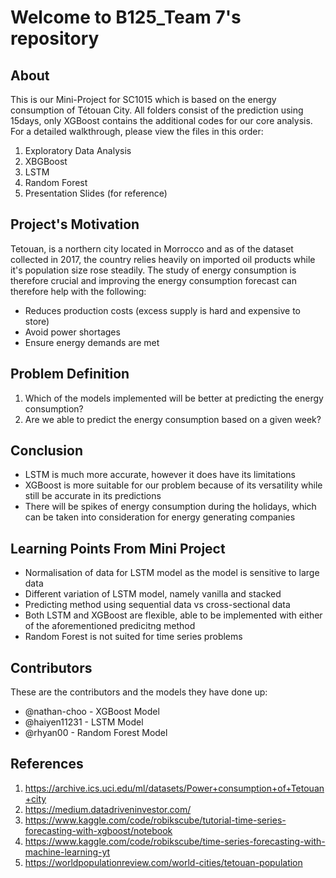 # Welcome to B125_Team 7's repository

## About
This is our Mini-Project for SC1015 which is based on the energy consumption of Tétouan City. All folders consist of the prediction using 15days, only XGBoost contains the additional codes for our core analysis. For a detailed walkthrough, please view the files in this order:

1. Exploratory Data Analysis
2. XBGBoost
3. LSTM 
4. Random Forest
5. Presentation Slides (for reference)

## Project's Motivation
Tetouan, is a northern city located in Morrocco and as of the dataset collected in 2017, the country relies heavily on imported oil products while it's population size rose steadily. The study of energy consumption is therefore crucial and improving the energy consumption forecast can therefore help with the following:
- Reduces production costs (excess supply is hard and expensive to store)
- Avoid power shortages
- Ensure energy demands are met

## Problem Definition
1. Which of the models implemented will be better at predicting the energy consumption?
2. Are we able to predict the energy consumption based on a given week?

## Conclusion
- LSTM is much more accurate, however it does have its limitations
- XGBoost is more suitable for our problem because of its versatility while still be accurate in its predictions
- There will be spikes of energy consumption during the holidays, which can be taken into consideration for energy generating companies

## Learning Points From Mini Project
- Normalisation of data for LSTM model as the model is sensitive to large data 
- Different variation of LSTM model, namely vanilla and stacked
- Predicting method using sequential data vs cross-sectional data
- Both LSTM and XGBoost are flexible, able to be implemented with either of the aforementioned predicitng method
- Random Forest is not suited for time series problems

## Contributors
These are the contributors and the models they have done up:
+ @nathan-choo  - XGBoost Model
+ @haiyen11231  - LSTM Model
+ @rhyan00      - Random Forest Model

## References
1) https://archive.ics.uci.edu/ml/datasets/Power+consumption+of+Tetouan+city
2) https://medium.datadriveninvestor.com/
3) https://www.kaggle.com/code/robikscube/tutorial-time-series-forecasting-with-xgboost/notebook
4) https://www.kaggle.com/code/robikscube/time-series-forecasting-with-machine-learning-yt
5) https://worldpopulationreview.com/world-cities/tetouan-population
